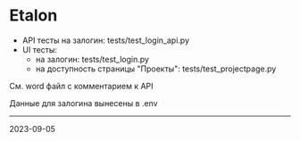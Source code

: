 # Etalon

* API тесты на залогин: tests/test_login_api.py  
* UI тесты:
  * на залогин: tests/test_login.py
  * на доступность страницы "Проекты": tests/test_projectpage.py  
  
<P>Cм. word файл с комментарием к API</P>
<P>Данные для залогина вынесены в .env</P> 

------------------
2023-09-05